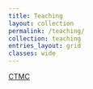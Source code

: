 ```yaml
---
title: Teaching
layout: collection
permalink: /teaching/
collection: teaching
entries_layout: grid
classes: wide
---
```

[CTMC](/_teaching/ctmc.md)

